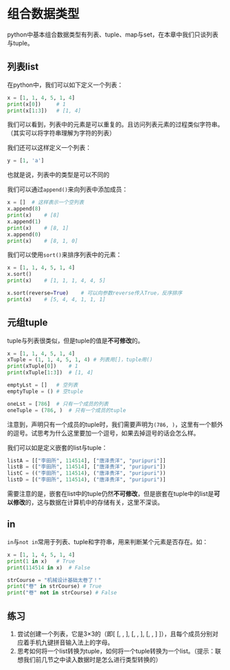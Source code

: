 # 组合数据类型

python中基本组合数据类型有列表、tuple、map与set，在本章中我们只谈列表与tuple。

## 列表list

在python中，我们可以如下定义一个列表：

```python
x = [1, 1, 4, 5, 1, 4]
print(x[0])		# 1
print(x[1:3])	# [1, 4]
```

我们可以看到，列表中的元素是可以重复的。且访问列表元素的过程类似字符串。（其实可以将字符串理解为字符的列表）

我们还可以这样定义一个列表：

```python
y = [1, 'a']
```

也就是说，列表中的类型是可以不同的

我们可以通过`append()`来向列表中添加成员：

```python
x = []	# 这样表示一个空列表
x.append(8)
print(x) 	# [8]
x.append(1)
print(x) 	# [8, 1]
x.append(0)
print(x)	# [8, 1, 0]
```

我们可以使用`sort()`来排序列表中的元素：

```python
x = [1, 1, 4, 5, 1, 4]
x.sort()
print(x)	# [1, 1, 1, 4, 4, 5]

x.sort(reverse=True)	# 可以向参数reverse传入True，反序排序
print(x)	# [5, 4, 4, 1, 1, 1]
```

## 元组tuple

tuple与列表很类似，但是tuple的值是**不可修改**的。

```python
x = [1, 1, 4, 5, 1, 4]
xTuple = (1, 1, 4, 5, 1, 4)	# 列表用[]，tuple用()
print(xTuple[0])	# 1
print(xTuple[1:3])	# [1, 4]

emptyLst = []	# 空列表
emptyTuple = ()	# 空tuple

oneLst = [786]	# 只有一个成员的列表
oneTuple = (786, )	# 只有一个成员的tuple
```

注意到，声明只有一个成员的tuple时，我们需要声明为`(786, )`，这里有一个额外的逗号。试思考为什么这里要加一个逗号，如果去掉逗号的话会怎么样。

我们可以如是定义嵌套的list与tuple：

```python
listA = [["李田所", 114514], ["唐泽贵洋", "puripuri"]]
listB = (["李田所", 114514], ["唐泽贵洋", "puripuri"])
listC = (("李田所", 114514), ("唐泽贵洋", "puripuri"))
listD = [("李田所", 114514), ("唐泽贵洋", "puripuri")]
```

需要注意的是，嵌套在list中的tuple仍然**不可修改**，但是嵌套在tuple中的list是**可以修改**的，这与数据在计算机中的存储有关，这里不深谈。

## in

`in`与`not in`常用于列表、tuple和字符串，用来判断某个元素是否存在。如：

```python
x = [1, 1, 4, 5, 1, 4]
print(1 in x)	# True
print(114514 in x)	# False

strCourse = "机械设计基础太卷了！"
print("卷" in strCourse)	# True
print("卷" not in strCourse)	# False
```

## 练习

1. 尝试创建一个列表，它是3×3的（即[ [, , ], [, , ], [, , ] ]），且每个成员分别对应着手机九键拼音输入法上的字母。
2. 思考如何将一个list转换为tuple，如何将一个tuple转换为一个list。（提示：联想我们前几节之中读入数据时是怎么进行类型转换的）